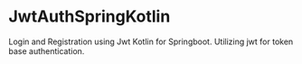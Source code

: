# JwtAuthSpringKotlin
Login and Registration using Jwt Kotlin for Springboot.
Utilizing jwt for token base authentication.

